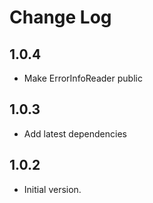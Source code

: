 # Change Log

## 1.0.4

- Make ErrorInfoReader public

## 1.0.3

- Add latest dependencies

## 1.0.2

- Initial version.
